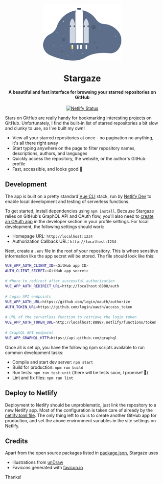<h1 align="center">
  <img src="src/assets/outer-space.svg" width="256px" alt="">
  <br/><br/>
  Stargaze
</h1>

<h4 align="center">
  A beautiful and fast interface for browsing your starred repositories on GitHub
</h4>

<p align="center">
  <a href="https://app.netlify.com/sites/stargaze/deploys" title="Netlify Status">
    <img src="https://api.netlify.com/api/v1/badges/abd1cc77-da21-45c5-97d8-d24d5e26074b/deploy-status" alt="Netlify Status" />
  </a>
</p>

Stars on GitHub are really handy for bookmarking interesting projects on GitHub. Unfortunately, I find the built-in list of starred repositories a bit slow and clunky to use, so I've built my own!

- View all your starred repositories at once - no pagination no anything, it's all there right away
- Start typing anywhere on the page to filter repository names, descriptions, authors, and languages
- Quickly access the repository, the website, or the author's GitHub profile
- Fast, accessible, and looks good 🥰

## Development

The app is built on a pretty standard [Vue CLI](https://cli.vuejs.org) stack, run by [Netlify Dev](https://www.netlify.com/products/dev/) to enable local development and testing of serverless functions.

To get started, install dependencies using `npm install`. Because Stargaze relies on GitHub's GraphQL API and OAuth flow, you'll also need to [create an OAuth app](https://docs.github.com/en/developers/apps/creating-an-oauth-app) in the developer section in your profile settings. For local development, the following settings should work:

- Homepage URL: `http://localhost:1234`
- Authorization Callback URL: `http://localhost:1234`

Next, create a `.env` file in the root of your repository. This is where sensitive information like the app secret will be stored. The file should look like this:

```bash
VUE_APP_AUTH_CLIENT_ID=<GitHub app ID>
AUTH_CLIENT_SECRET=<GitHub app secret>

# Where to redirect after successful authorization
VUE_APP_AUTH_REDIRECT_URL=http://localhost:8888/auth

# Login API endpoints
VUE_APP_AUTH_URL=https://github.com/login/oauth/authorize
AUTH_TOKEN_URL=https://github.com/login/oauth/access_token

# URL of the serverless function to retrieve the login token
VUE_APP_AUTH_TOKEN_URL=http://localhost:8888/.netlify/functions/token

# GraphQL API endpoint
VUE_APP_GRAPHQL_HTTP=https://api.github.com/graphql
```

Once all is set up, you have the following npm scripts available to run common development tasks:

- Compile and start dev server: `npm start`
- Build for production: `npm run build`
- Run tests: `npm run test:unit` (there will be tests soon, I promise! 🤞)
- Lint and fix files: `npm run lint`

## Deploy to Netlify

Deployment to Netlify should be unproblematic, just link the repository to a new Netlify app. Most of the configuration is taken care of already by the [netlify.toml file](netlify.toml). The only thing left to do is to create another GitHub app for production, and set the above environment variables in the site settings on Netlify.

## Credits

Apart from the open source packages listed in [package.json](package.json), Stargaze uses

- Illustrations from [unDraw](https://undraw.co)
- Favicons generated with [favicon.io](https://favicon.io)

Thanks!
